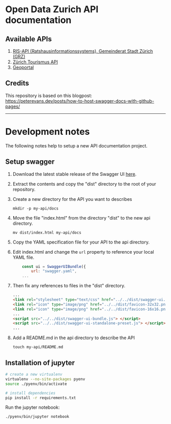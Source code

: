 # Open Data Zurich API documentation

## Available APIs

1. [RIS-API (Ratshausinformationssystems), Gemeinderat Stadt Zürich (GRZ)](/ris-api/)
1. [Zürich Tourismus API](/zt-api/)
1. [Geoportal](/geoportal/)


## Credits

This repository is based on this blogpost: https://peterevans.dev/posts/how-to-host-swagger-docs-with-github-pages/

---

# Development notes

The following notes help to setup a new API documentation project.

## Setup swagger

1. Download the latest stable release of the Swagger UI [here](https://github.com/swagger-api/swagger-ui/releases).

1. Extract the contents and copy the "dist" directory to the root of your repository.

1. Create a new directory for the API you want to describes
    ```
    mkdir -p my-api/docs
    ```

1. Move the file "index.html" from the directory "dist" to the new api directory.
    ```
    mv dist/index.html my-api/docs
    ```
    
1. Copy the YAML specification file for your API to the api directory.

1. Edit index.html and change the `url` property to reference your local YAML file. 
    ```javascript
        const ui = SwaggerUIBundle({
            url: "swagger.yaml",
        ...
    ```

1. Then fix any references to files in the "dist" directory.
    ```html
    ...
    <link rel="stylesheet" type="text/css" href="../../dist/swagger-ui.css" >
    <link rel="icon" type="image/png" href="../../dist/favicon-32x32.png" sizes="32x32" />
    <link rel="icon" type="image/png" href="../../dist/favicon-16x16.png" sizes="16x16" />    
    ...
    <script src="../../dist/swagger-ui-bundle.js"> </script>
    <script src="../../dist/swagger-ui-standalone-preset.js"> </script>    
    ...
    ```

1. Add a README.md in the api directory to describe the API
    ```
    touch my-api/README.md
    ```


## Installation of jupyter

```bash
# create a new virtualenv
virtualenv --no-site-packages pyenv
source ./pyenv/bin/activate

# install dependencies
pip install -r requirements.txt
```

Run the jupyter notebook:

```
./pyenv/bin/jupyter notebook
```

